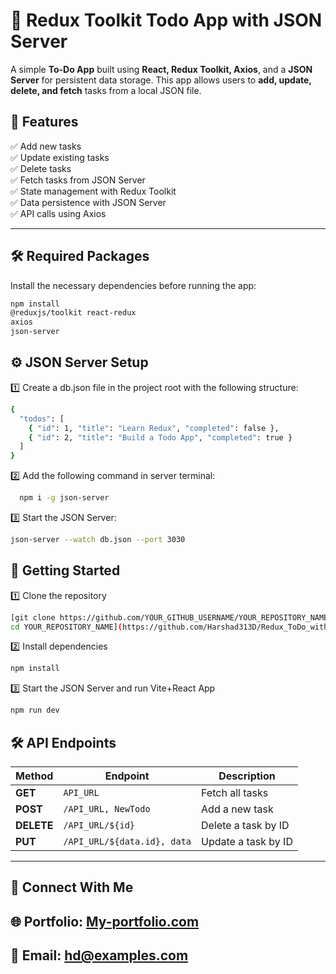 # 📝 Redux Toolkit Todo App with JSON Server  

A simple **To-Do App** built using **React, Redux Toolkit, Axios**, and a **JSON Server** for persistent data storage. This app allows users to **add, update, delete, and fetch** tasks from a local JSON file.  

## 🚀 Features  
✅ Add new tasks  
✅ Update existing tasks  
✅ Delete tasks  
✅ Fetch tasks from JSON Server  
✅ State management with Redux Toolkit  
✅ Data persistence with JSON Server  
✅ API calls using Axios  

---

## 🛠️ Required Packages  

Install the necessary dependencies before running the app:  

```sh
npm install
@reduxjs/toolkit react-redux
axios
json-server
```


## ⚙️ JSON Server Setup

1️⃣ Create a db.json file in the project root with the following structure:

```sh
{
  "todos": [
    { "id": 1, "title": "Learn Redux", "completed": false },
    { "id": 2, "title": "Build a Todo App", "completed": true }
  ]
}
```
2️⃣ Add the following command in server terminal:
```sh
  npm i -g json-server
```
3️⃣ Start the JSON Server:
```sh
json-server --watch db.json --port 3030
```


## 🚀 Getting Started
1️⃣ Clone the repository

```sh
[git clone https://github.com/YOUR_GITHUB_USERNAME/YOUR_REPOSITORY_NAME.git
cd YOUR_REPOSITORY_NAME](https://github.com/Harshad313D/Redux_ToDo_with_Axios_CRUD.git)
```
2️⃣ Install dependencies

```sh
npm install
```
3️⃣ Start the JSON Server and run Vite+React App

```sh
npm run dev
```

## 🛠 API Endpoints


| Method  | Endpoint  | Description |
|---------|----------|-------------|
| **GET** | `API_URL` | Fetch all tasks |
| **POST** | `/API_URL, NewTodo` | Add a new task |
| **DELETE** | `/API_URL/${id}` | Delete a task by ID |
| **PUT** | `/API_URL/${data.id}, data` | Update a task by ID |

*********************************************************************************************************************************************************************************************************************
## 🔗 Connect With Me
## 🌐 Portfolio: [My-portfolio.com](https://hd-portfolio-kappa.vercel.app/)
## 📧 Email: hd@examples.com




